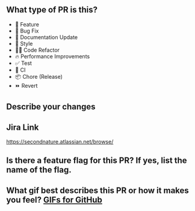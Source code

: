 ## What type of PR is this?

<!-- Delete all that are NOT applicable -->

- 🍕 Feature
- 🐛 Bug Fix
- 📝 Documentation Update
- 🎨 Style
- 🧑‍💻 Code Refactor
- 🔥 Performance Improvements
- ✅ Test
- 🔁 CI
- 📦 Chore (Release)
- ⏩ Revert

## Describe your changes

## Jira Link

https://secondnature.atlassian.net/browse/

## Is there a feature flag for this PR? If yes, list the name of the flag.

## What gif best describes this PR or how it makes you feel? [GIFs for GitHub](https://chromewebstore.google.com/detail/gifs-for-github/dkgjnpbipbdaoaadbdhpiokaemhlphep)

<!-- optional -->
